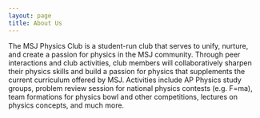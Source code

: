 ```yaml
---
layout: page
title: About Us
---
```


The MSJ Physics Club is a student-run club that serves to unify, nurture, and
create a passion for physics in the MSJ community. Through peer interactions and
club activities, club members will collaboratively sharpen their physics skills and
build a passion for physics that supplements the current curriculum offered by
MSJ. Activities include AP Physics study groups, problem review session for
national physics contests (e.g. F=ma), team formations for physics bowl and other
competitions, lectures on physics concepts, and much more.
